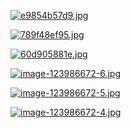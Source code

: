 > 

[![e9854b57d9.jpg](https://i.postimg.cc/Gmzzp5f9/e9854b57d9.jpg)](https://postimg.cc/rD05nQML)

[![789f48ef95.jpg](https://i.postimg.cc/ZY3cNRQG/789f48ef95.jpg)](https://postimg.cc/w3qL86g2)

[![60d905881e.jpg](https://i.postimg.cc/6p6LFhQK/60d905881e.jpg)](https://postimg.cc/nC5DDB7S)

[![image-123986672-6.jpg](https://i.postimg.cc/8C1BQmPD/image-123986672-6.jpg)](https://postimg.cc/Hrh7b5yP)

[![image-123986672-5.jpg](https://i.postimg.cc/QMx4k37p/image-123986672-5.jpg)](https://postimg.cc/TKFJfBCw)

[![image-123986672-4.jpg](https://i.postimg.cc/d3d4ttMK/image-123986672-4.jpg)](https://postimg.cc/kRJxTCXj)





